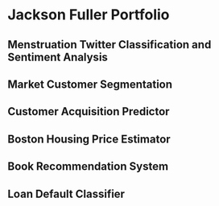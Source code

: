 # Jackson Fuller Portfolio

## Menstruation Twitter Classification and Sentiment Analysis

## Market Customer Segmentation

## Customer Acquisition Predictor

## Boston Housing Price Estimator

## Book Recommendation System

## Loan Default Classifier
